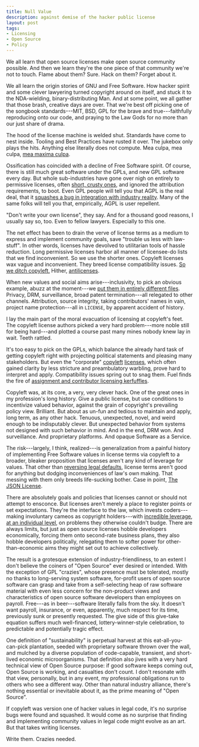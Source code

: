 ```yaml
---
title: Null Value
description: against demise of the hacker public license
layout: post
tags:
- Licensing
- Open Source
- Policy
---
```


We all learn that open source licenses make open source community possible.  And then we learn they're the one piece of that community we're not to touch.  Flame about them?  Sure.  Hack on them?  Forget about it.

We all learn the origin stories of GNU and Free Software.  How hacker spirit and some clever lawyering turned copyright around on itself, and stuck it to the NDA-wielding, binary-distributing Man.  And at some point, we all gather that those brash, creative days are over.  That we're best off picking one of the songbook standards---MIT, BSD, GPL for the brave and true---faithfully reproducing onto our code, and praying to the Law Gods for no more than our just share of drama.

The hood of the license machine is welded shut.  Standards have come to nest inside.  Tooling and Best Practices have rusted it over.  The jukebox only plays the hits.  Anything else literally does not compute.  Mea culpa, mea culpa, [mea maxima culpa](https://github.com/npm/npm/releases/tag/v2.10.0).

Ossification has coincided with a decline of Free Software spirit.  Of course, there is still much great software under the GPLs, and new GPL software every day.  But whole sub-industries have gone over nigh on entirely to permissive licenses, often [short, crusty ones](https://writing.kemitchell.com/2016/09/21/MIT-License-Line-by-Line.html), and ignored the attribution requirements, to boot.  Even GPL people will tell you that AGPL is the real deal, that it [squashes a bug in integration with industry reality](https://www.gnu.org/licenses/why-affero-gpl.html).  Many of the same folks will tell you that, empirically, AGPL is user repellent.

"Don't write your own license", they say.  And for a thousand good reasons, I usually say so, too.  Even to fellow lawyers.  Especially to this one.

The net effect has been to drain the verve of license terms as a medium to express and implement community goals, save "trouble us less with law-stuff".  In other words, licenses have devolved to utilitarian tools of hassle reduction.  Long permissive licenses harbor all manner of licensee-do lists that we find inconvenient.  So we use the shorter ones.  Copyleft licenses wax vague and inconvenient.  They breed license compatibility issues.  [So we ditch copyleft.](https://www.youtube.com/watch?time_continue=529&v=exhk6sS5_0I)  Hither, [antilicenses](http://www.wtfpl.net/).

When new values and social aims arise---inclusivity, to pick an obvious example, abuzz at the moment---we [put them in entirely different files](https://www.contributor-covenant.org/).  Privacy, DRM, surveillance, broad patent termination---all relegated to other channels.  Attribution, source integrity, taking contributors' names in vain, project name protection---all in `LICENSE`, by apparent accident of history.

I lay the main part of the moral evacuation of licensing at copyleft's feet.  The copyleft license authors picked a very hard problem---more noble still for being hard---and plotted a course past many mines nobody knew lay in wait.  Teeth rattled.

It's too easy to pick on the GPLs, which balance the already hard task of getting copyleft right with projecting political statements and pleasing many stakeholders.  But even the "corporate" [copyleft](https://www.mozilla.org/en-US/MPL/2.0/) [licenses](https://www.eclipse.org/legal/epl-v10.html), which often gained clarity by less stricture and preambulatory warbling, prove hard to interpret and apply.  Compatibility issues spring out to snag them.  Fuel finds the fire of [assignment and contributor licensing kerfuffles](https://www.gnu.org/licenses/why-assign.en.html).

Copyleft was, at its core, a very, very clever hack.  One of the great ones in my profession's long history.  Give a public license, but use conditions to incentivize valued behavior, against the grain of copyright's prevailing policy view.  Brilliant.  But about as un-fun and tedious to maintain and apply, long term, as any other hack.  Tenuous, unexpected, novel, and weird enough to be indisputably clever.  But unexpected behavior from systems not designed with such behavior in mind.  And in the end, DRM won.  And surveillance.  And proprietary platforms.  And opaque Software as a Service.

The risk---largely, I think, realized---is generalization from a painful history of implementing Free Software values in license terms via copyleft to a broader, bleaker proposition that licenses aren't any kind of leverage for values.  That other than [reversing legal defaults](https://oss.kemitchell.com/), license terms aren't good for anything but dodging inconveniences of law's own making.  That messing with them only breeds life-sucking bother.  Case in point, [The JSON License](http://www.json.org/license.html).

There are absolutely goals and policies that licenses cannot or should not attempt to ensconce.  But licenses aren't merely a place to register points or set expectations.   They're the interface to the law, which invests coders---making involuntary cameos as copyright holders---with [incredible leverage](https://www.gpo.gov/fdsys/pkg/USCODE-2010-title17/html/USCODE-2010-title17-chap5-sec504.htm), [at an individual level](https://www.gpo.gov/fdsys/granule/USCODE-2001-title17/USCODE-2001-title17-chap2-sec201), on problems they otherwise couldn't budge.  There are always limits, but just as open source licenses hobble developers economically, forcing them onto second-rate business plans, they also hobble developers politically, relegating them to softer power for other-than-economic aims they might set out to achieve collectively.

The result is a grotesque extension of industry-friendliness, to an extent I don't believe the coiners of "Open Source" ever desired or intended.  With the exception of GPL "crazies", whose presence must be tolerated, mostly no thanks to long-serving system software, for-profit users of open source software can grasp and take from a self-selecting heap of raw software material with even less concern for the non-product views and characteristics of open source software developers than employees on payroll.  Free---as in beer---software literally falls from the sky.  It doesn't want payroll, insurance, or even, apparently, much respect for its time, previously sunk or presently requested.  The give side of this give-take equation suffers much well-financed, lottery-winner-style celebration, to predictable and potentially tragic effect.

One definition of "sustainability" is perpetual harvest at this eat-all-you-can-pick plantation, seeded with proprietary software thrown over the wall, and mulched by a diverse population of code-capable, transient, and short-lived economic microorganisms.  That definition also jives with a very hard technical view of Open Source purpose: if good software keeps coming out, Open Source is working, and casualties don't count.  I don't resonate with that view, personally, but in any event, my professional obligations run to others who see a different way.  Other than natural industry alliance, there's nothing essential or inevitable about it, as the prime meaning of "Open Source".

If copyleft was version one of hacker values in legal code, it's no surprise bugs were found and squashed.  It would come as no surprise that finding and implementing community values in legal code might evolve as an art.  But that takes writing licenses.

Write them.  Crazies needed.
